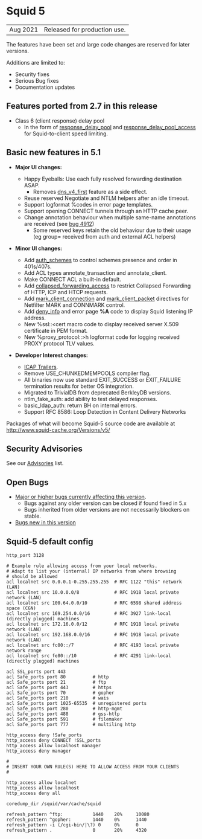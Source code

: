 # Squid 5

|          |                              |
| -------- | ---------------------------- |
| Aug 2021 | Released for production use. |

The features have been set and large code changes are reserved for later
versions.

Additions are limited to:
  - Security fixes
  - Serious Bug fixes
  - Documentation updates

## Features ported from 2.7 in this release
  - Class 6 (client response) delay pool
      - In the form of
        [response_delay_pool](http://www.squid-cache.org/Doc/config/response_delay_pool#)
        and
        [response_delay_pool_access](http://www.squid-cache.org/Doc/config/response_delay_pool_access#)
        for Squid-to-client speed limiting.

## Basic new features in 5.1
  - **Major UI changes:**
      - Happy Eyeballs: Use each fully resolved forwarding destination
        ASAP.
          - Removes
            [dns_v4_first](http://www.squid-cache.org/Doc/config/dns_v4_first#)
            feature as a side effect.
      - Reuse reserved Negotiate and NTLM helpers after an idle timeout.
      - Support logformat %codes in error page templates.
      - Support opening CONNECT tunnels through an HTTP cache peer.
      - Change annotation behaviour when multiple same-name annotations
        are received (see [bug 4912](https://bugs.squid-cache.org/show_bug.cgi?id=4912#))
          - Some reserved keys retain the old behaviour due to their
            usage (eg group= received from auth and external ACL
            helpers)

  - **Minor UI changes:**
      - Add
        [auth_schemes](http://www.squid-cache.org/Doc/config/auth_schemes#)
        to control schemes presence and order in 401s/407s.
      - Add ACL types annotate_transaction and annotate_client.
      - Make CONNECT ACL a built-in default.
      - Add
        [collapsed_forwarding_access](http://www.squid-cache.org/Doc/config/collapsed_forwarding_access#)
        to restrict Collapsed Forwarding of HTTP, ICP and HTCP requests.
      - Add
        [mark_client_connection](http://www.squid-cache.org/Doc/config/mark_client_connection#)
        and
        [mark_client_packet](http://www.squid-cache.org/Doc/config/mark_client_packet#)
        directives for Netfilter MARK and CONNMARK control.
      - Add
        [deny_info](http://www.squid-cache.org/Doc/config/deny_info#)
        and error page **%A** code to display Squid listening IP
        address.
      - New %ssl::<cert macro code to display received server X.509
        certificate in PEM format.
      - New %proxy_protocol::>h logformat code for logging received
        PROXY protocol TLV values.

  - **Developer Interest changes:**
      - [ICAP
        Trailers](https://datatracker.ietf.org/doc/draft-rousskov-icap-trailers/).
      - Remove USE_CHUNKEDMEMPOOLS compiler flag.
      - All binaries now use standard EXIT_SUCCESS or EXIT_FAILURE
        termination results for better OS integration.
      - Migrated to TrivialDB from deprecated BerkleyDB versions.
      - ntlm_fake_auth: add ability to test delayed responses.
      - basic_ldap_auth: return BH on internal errors.
      - Support RFC 8586: Loop Detection in Content Delivery Networks

Packages of what will become Squid-5 source code are available at
http://www.squid-cache.org/Versions/v5/

## Security Advisories

See our [Advisories](http://www.squid-cache.org/Advisories/) list.

## Open Bugs

  - [Major or higher bugs currently affecting this
    version](http://bugs.squid-cache.org/buglist.cgi?bug_id_type=anyexact&bug_severity=blocker&bug_severity=critical&bug_severity=major&bug_status=UNCONFIRMED&bug_status=NEW&bug_status=ASSIGNED&bug_status=REOPENED&chfieldto=Now&product=Squid&query_format=advanced&columnlist=bug_severity%2Cversion%2Cop_sys%2Cshort_desc&order=version%20DESC%2Cbug_severity%2Cbug_id&o2=equals&v2=unspecified&f1=version&o1=lessthaneq&v1=5).
      - Bugs against any older version can be closed if found fixed in
        5.x
      - Bugs inherited from older versions are not necessarily blockers
        on stable.
  - [Bugs new in this
    version](http://bugs.squid-cache.org/buglist.cgi?query_format=advanced&product=Squid&version=5&bug_status=UNCONFIRMED&bug_status=NEW&bug_status=ASSIGNED&bug_status=REOPENED&bug_severity=blocker&bug_severity=critical&bug_severity=major&bug_severity=normal&bug_severity=minor&emailtype1=substring&email1=&emailtype2=substring&email2=&bugidtype=include&columnlist=bug_severity%2Cversion%2Cop_sys%2Cshort_desc&list_id=917&order=version%20DESC%2Cbug_severity%2Cbug_id)

## Squid-5 default config

    http_port 3128
    
    # Example rule allowing access from your local networks.
    # Adapt to list your (internal) IP networks from where browsing
    # should be allowed
    acl localnet src 0.0.0.1-0.255.255.255  # RFC 1122 "this" network (LAN)
    acl localnet src 10.0.0.0/8             # RFC 1918 local private network (LAN)
    acl localnet src 100.64.0.0/10          # RFC 6598 shared address space (CGN)
    acl localnet src 169.254.0.0/16         # RFC 3927 link-local (directly plugged) machines
    acl localnet src 172.16.0.0/12          # RFC 1918 local private network (LAN)
    acl localnet src 192.168.0.0/16         # RFC 1918 local private network (LAN)
    acl localnet src fc00::/7               # RFC 4193 local private network range
    acl localnet src fe80::/10              # RFC 4291 link-local (directly plugged) machines
    
    acl SSL_ports port 443
    acl Safe_ports port 80          # http
    acl Safe_ports port 21          # ftp
    acl Safe_ports port 443         # https
    acl Safe_ports port 70          # gopher
    acl Safe_ports port 210         # wais
    acl Safe_ports port 1025-65535  # unregistered ports
    acl Safe_ports port 280         # http-mgmt
    acl Safe_ports port 488         # gss-http
    acl Safe_ports port 591         # filemaker
    acl Safe_ports port 777         # multiling http
    
    http_access deny !Safe_ports
    http_access deny CONNECT !SSL_ports
    http_access allow localhost manager
    http_access deny manager
    
    #
    # INSERT YOUR OWN RULE(S) HERE TO ALLOW ACCESS FROM YOUR CLIENTS
    #
    
    http_access allow localnet
    http_access allow localhost
    http_access deny all
    
    coredump_dir /squid/var/cache/squid
    
    refresh_pattern ^ftp:           1440    20%     10080
    refresh_pattern ^gopher:        1440    0%      1440
    refresh_pattern -i (/cgi-bin/|\?) 0     0%      0
    refresh_pattern .               0       20%     4320
